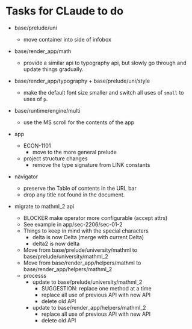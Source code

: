 # Tasks for CLaude to do

- base/prelude/uni
    - move container into side of infobox
- base/render_app/math
    - provide a similar api to typography api, but slowly go through
      and update things gradually.
- base/render_app/typography + base/prelude/uni/style
    - make the default font size smaller and switch all uses of `small`
      to uses of `p`.

- base/runtime/engine/multi
    - use the MS scroll for the contents of the app

- app
    - ECON-1101
        - move to the more general prelude
    - project structure changes
        - remove the type signature from LINK constants

- navigator
    - preserve the Table of contents in the URL bar
    - drop any title not found in the document.

- migrate to mathml_2 api
    - BLOCKER make operator more configurable (accept attrs)
    - See example in app/sec-2206/sec-01-2
    - Things to keep in mind with the special characters
        - delta is now Delta (merge with current Delta)
        - delta2 is now delta
    - Move from base/prelude/university/mathml to base/prelude/university/mathml_2
    - Move from base/render_app/helpers/mathml to base/render_app/helpers/mathml_2
    - processs
        - update to base/prelude/university/mathml_2
            - SUGGESTION: replace one method at a time
            - replace all use of previous API with new API
            - delete old API
        - update to base/render_app/helpers/mathml_2
            - replace all use of previous API with new API
            - delete old API


